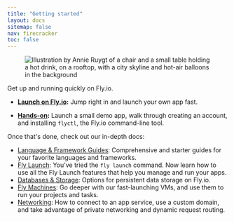 ```yaml
---
title: "Getting started"
layout: docs
sitemap: false
nav: firecracker
toc: false
---
```


<figure>
  <img src="/static/images/docs-guide.webp" srcset="/static/images/docs-guide@2x.webp 2x" alt="Illustration by Annie Ruygt of a chair and a small table holding a hot drink, on a rooftop, with a city skyline and hot-air balloons in the background">
</figure>

Get up and running quickly on Fly.io.

- **[Launch on Fly.io](/docs/getting-started/launch/):** Jump right in and launch your own app fast.

- **[Hands-on](/docs/hands-on/):** Launch a small demo app, walk through creating an account, and installing `flyctl`, the Fly.io command-line tool.

Once that's done, check out our in-depth docs:

* [Language & Framework Guides](/docs/languages-and-frameworks/): Comprehensive and starter guides for your favorite languages and frameworks.
* [Fly Launch](/docs/apps): You've tried the `fly launch` command. Now learn how to use all the Fly Launch features that help you manage and run your apps.
* [Databases & Storage](/docs/database-storage-guides/): Options for persistent data storage on Fly.io.
* [Fly Machines](/docs/machines/): Go deeper with our fast-launching VMs, and use them to run your projects and tasks.
* [Networking](/docs/networking): How to connect to an app service, use a custom domain, and take advantage of private networking and dynamic request routing.

